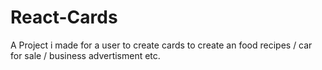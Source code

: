 # React-Cards

A Project i made for a user to create cards to create an food recipes / car for sale / business advertisment etc. 
